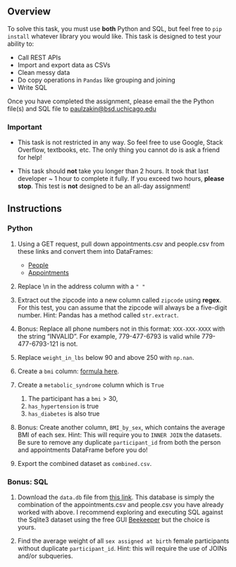 ## Overview

To solve this task, you must use **both** Python and SQL, but feel free to `pip install` whatever library you would like. This task is designed to test your ability to:

- Call REST APIs
- Import and export data as CSVs
- Clean messy data
- Do copy operations in `Pandas` like grouping and joining
- Write SQL

Once you have completed the assignment, please email the the Python file(s) and SQL file to paulzakin@bsd.uchicago.edu

### Important

- This task is not restricted in any way. So feel free to use Google, Stack Overflow, textbooks, etc. The only thing you cannot do is ask a friend for help! 

- This task should **not** take you longer than 2 hours. It took that last developer ~ 1 hour to complete it fully. If you exceed two hours, **please stop**. This test is **not** designed to be an all-day assignment!

## Instructions

### Python

1. Using a GET request, pull down appointments.csv and people.csv from these links and convert them into DataFrames:
   
   - [People](https://raw.githubusercontent.com/ipph-development/programming-analyst-interview-test/main/people.csv)
   - [Appointments](https://raw.githubusercontent.com/ipph-development/programming-analyst-interview-test/main/appointments.csv)

2. Replace \n in the address column with a `" "`

3. Extract out the zipcode into a new column called `zipcode` using **regex**. For this test, you can assume that the zipcode will always be a five-digit number. Hint: Pandas has a method called `str.extract`.

4. Bonus: Replace all phone numbers not in this format: `XXX-XXX-XXXX` with the string “INVALID”. For example, 779-477-6793 is valid while 779-477-6793-121 is not.
 
5. Replace `weight_in_lbs` below 90 and above 250 with `np.nan`.

6. Create a `bmi` column: [formula here](https://www.cdc.gov/nccdphp/dnpao/growthcharts/training/bmiage/page5_2.html).
   
7. Create a `metabolic_syndrome` column which is `True` 
   1. The participant has a `bmi` > 30, 
   2. `has_hypertension` is true
   3. `has_diabetes` is also true
   
8.  Bonus: Create another column, `BMI_by_sex`, which contains the average BMI of each sex. Hint: This will require you to `INNER JOIN` the datasets. Be sure to remove any duplicate `participant_id` from both the person and appointments DataFrame before you do!

9.  Export the combined dataset as `combined.csv`.

### Bonus: SQL

1. Download the `data.db` file from [this link](https://github.com/ipph-development/programming-analyst-interview-test/blob/main/data.db). This database is simply the combination of the appointments.csv and people.csv you have already worked with above. I recommend exploring and executing SQL against the Sqlite3 dataset using the free GUI [Beekeeper](https://www.beekeeperstudio.io) but the choice is yours.

2. Find the average weight of all `sex assigned at birth` female participants without duplicate `participant_id`. Hint: this will require the use of JOINs and/or subqueries.


